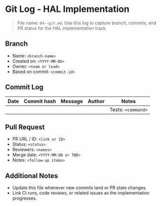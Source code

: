 ﻿# Git Log - HAL Implementation

> File name: `04--git.md`. Use this log to capture branch, commits, and PR status for the HAL implementation track.

## Branch
- Name: `<branch-name>`
- Created on: `<YYYY-MM-DD>`
- Owner: `<team or lead>`
- Based on commit: `<commit-id>`

## Commit Log
| Date | Commit hash | Message | Author | Notes |
| --- | --- | --- | --- | --- |
| <YYYY-MM-DD> | <commit-hash> | <short message> | <author> | Tests: `<command>` |

## Pull Request
- PR URL / ID: `<link or ID>`
- Status: `<status>`
- Reviewers: `<names>`
- Merge date: `<YYYY-MM-DD or TBD>`
- Notes: `<follow-up items>`

## Additional Notes
- Update this file whenever new commits land or PR state changes.
- Link CI runs, code reviews, or related issues as the implementation progresses.

